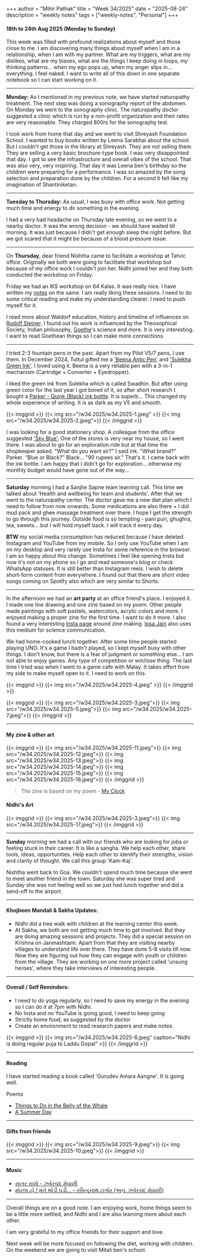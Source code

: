 +++
author = "Mihir Pathak"
title = "Week 34/2025"
date = "2025-08-24"
description = "weekly notes"
tags = ["weekly-notes", "Personal"]
+++

#### 18th to 24th Aug 2025 (Monday to Sunday)

This week was filled with profound realizations about myself and those close to me. I am discovering many things about myself when I am in a relationship, when I am with my partner. What are my triggers, what are my dislikes, what are my biases, what are the things I keep doing in loops, my thinking patterns... when my ego pops up, when my anger slips in... everything. I feel naked. I want to write all of this down in one separate notebook so I can start working on it.

---

**Monday:** As I mentioned in my previous note, we have started naturopathy treatment. The next step was doing a sonography report of the abdomen. On Monday we went to the sonography clinic. The naturopathy doctor suggested a clinic which is run by a non-profit organization and their rates are very reasonable. They charged 800rs for the sonography test.

I took work from home that day and we went to visit Shreyash Foundation School. I wanted to buy books written by Leena Sarabhai about the school. But I couldn't get those in the library at Shreyash. They are not selling them. They are selling a very basic brochure-type book. I was very disappointed that day. I got to see the infrastructure and overall vibes of the school. That was also very, very inspiring. That day it was Leena ben's birthday so the children were preparing for a performance. I was so amazed by the song selection and preparation done by the children. For a second it felt like my imagination of Shantiniketan.

---

**Tuesday to Thursday:** As usual, I was busy with office work. Not getting much time and energy to do something in the evening.

I had a very bad headache on Thursday late evening, so we went to a nearby doctor. It was the wrong decision - we should have waited till morning. It was just because I didn't get enough sleep the night before. But we got scared that it might be because of a blood pressure issue.

---

On **Thursday**, dear friend Nishtha came to facilitate a workshop at Tatvic office. Originally we both were going to facilitate that workshop but because of my office work I couldn't join her. Nidhi joined her and they both conducted the workshop on Friday.

Friday we had an IKS workshop on 64 Kalas. It was really nice. I have written my [notes](blog/64kala/) on the same. I am really liking these sessions. I need to do some critical reading and make my understanding clearer. I need to push myself for it.

I read more about Waldorf education, history and timeline of influences on [Rudolf Steiner](https://en.wikipedia.org/wiki/Rudolf_Steiner). I found out his work is influenced by the Theosophical Society, Indian philosophy, [Goethe](https://en.wikipedia.org/wiki/Johann_Wolfgang_von_Goethe)'s science and more. It is very interesting. I want to read Goethean things so I can make more connections.

---

I tried 2-3 fountain pens in the past. Apart from my Pilot V5/7 pens, I use them. In December 2024, Tultul gifted me a ['Beena Antic Pen'](https://vsignpen.com/product/beena-antic/) and ['Sulekha Green Ink'](https://sulekhaink.co.in/product/green/). I loved using it. Beena is a very reliable pen with a 3-in-1 mechanism (Cartridge + Converter + Eyedropper).

I liked the green ink from Sulekha which is called Swadhin. But after using green color for the last year I got bored of it, so after short research I bought a [Parker - Quink (Black) ink bottle](https://www.parkerpen.com/inks-refills/ink-bottles/parker-ink-bottle/SP_1417120.html). It is superb... This changed my whole experience of writing. It is as dark as my V5 and smooth.

{{< imggrid >}}
{{< img src="/w34.2025/w34.2025-1.jpeg" >}}
{{< img src="/w34.2025/w34.2025-2.jpeg">}}
{{< /imggrid >}} 

I was looking for a good stationery shop. A colleague from the office suggested ['Sky Blue'](https://skyblue.in/pages/ahmedabad-thaltej?srsltid=AfmBOoq689QOkn7sn-GS-qCheuZnGrPEJ9G8SQQ4b4ra5F0Zvm8FdaJv). One of the stores is very near my house, so I went there. I was about to go for an exploration ride but at that time the shopkeeper asked, "What do you want sir?" I said ink. "What brand?" Parker. "Blue or Black?" Black... "90 rupees sir." That's it. I came back with the ink bottle. I am happy that I didn't go for exploration... otherwise my monthly budget would have gone out of the way...

---

**Saturday** morning I had a Sanjhe Sapne team learning call. This time we talked about 'Health and wellbeing for team and students'. After that we went to the naturopathy center. The doctor gave me a new diet plan which I need to follow from now onwards. Some medications are also there + I did mud pack and ghee massage treatment over there. I hope I get the strength to go through this journey. Outside food is so tempting - pani puri, ghughra, tea, sweets... but I will hold myself back. I will track it every day.

**BTW** my social media consumption has reduced because I have deleted Instagram and YouTube from my mobile. So I only use YouTube when I am on my desktop and very rarely use Insta for some reference in the browser. I am so happy about this change. Sometimes I feel like opening Insta but now it's not on my phone so I go and read someone's blog or check WhatsApp statuses. It is still better than Instagram reels. I wish to delete short-form content from everywhere. I found out that there are short video songs coming on Spotify also which are very similar to Shorts.

---

In the afternoon we had an **art party** at an office friend's place. I enjoyed it. I made one line drawing and one zine based on my poem. Other people made paintings with soft pastels, watercolors, acrylic colors and more. I enjoyed making a proper zine for the first time. I want to do it more. I also found a very interesting [Insta page](https://www.instagram.com/zinedabaad/?hl=en) around zine making. [Ipsa Jain](https://www.instagram.com/ipsawonders/?hl=en) also uses this medium for science communication.

We had home-cooked lunch together. After some time people started playing UNO. It's a game I hadn't played, so I kept myself busy with other things. I don't know, but there is a fear of judgment or something else... I am not able to enjoy games. Any type of competition or win/lose thing. The last time I tried was when I went to a game cafe with Malay. It takes effort from my side to make myself open to it. I need to work on this.

{{< imggrid >}}
{{< img src="/w34.2025/w34.2025-4.jpeg" >}}
{{< /imggrid >}}

{{< imggrid >}}
{{< img src="/w34.2025/w34.2025-3.jpeg">}}
{{< img src="/w34.2025/w34.2025-5.jpeg">}}
{{< img src="/w34.2025/w34.2025-7.jpeg">}}
{{< /imggrid >}}

---

#### My zine & other art

{{< imggrid >}}
{{< img src="/w34.2025/w34.2025-11.jpeg">}}
{{< img src="/w34.2025/w34.2025-12.jpeg">}}
{{< img src="/w34.2025/w34.2025-13.jpeg">}}
{{< img src="/w34.2025/w34.2025-14.jpeg">}}
{{< img src="/w34.2025/w34.2025-15.jpeg">}}
{{< img src="/w34.2025/w34.2025-16.jpeg">}}
{{< /imggrid >}}

> The zine is based on my poem - [My Clock](https://www.instagram.com/p/Cx8E9jwoWq1/)

#### Nidhi's Art

{{< imggrid >}}
{{< img src="/w34.2025/w34.2025-3.jpeg">}}
{{< img src="/w34.2025/w34.2025-17.jpeg">}}
{{< /imggrid >}} 

---

**Sunday** morning we had a call with our friends who are looking for jobs or feeling stuck in their career. It is like a sangha. We help each other, share tools, ideas, opportunities. Help each other to identify their strengths, vision and clarity of thought. We call this group 'Kam-Kaj'.

Nishtha went back to Goa. We couldn't spend much time because she went to meet another friend in the town. Saturday she was super tired and Sunday she was not feeling well so we just had lunch together and did a send-off to the airport.

---

#### Khojbeen Mandali & Sakha Updates:

- Nidhi did a tree walk with children at the learning center this week.
- At Sakha, we both are not getting much time to get involved. But they are doing amazing sessions and projects. They did a special session on Krishna on Janmashtami. Apart from that they are visiting nearby villages to understand life over there. They have done 5-8 visits till now. Now they are figuring out how they can engage with youth or children from the village. They are working on one more project called 'unsung heroes', where they take interviews of interesting people.

---

#### Overall / Self Reminders:

- I need to do yoga regularly, so I need to save my energy in the evening so I can do it at 7pm with Nidhi.
- No Insta and no YouTube is going good, I need to keep going
- Strictly home food, as suggested by the doctor
- Create an environment to read research papers and make notes.

{{< imggrid >}}
{{< img src="/w34.2025/w34.2025-6.jpeg" caption="Nidhi is doing regular puja to Laddu Gopal" >}}
{{< /imggrid >}} 

---

#### Reading

I have started reading a book called 'Gurudev Amara Aangne'. It is going well.

Poems 

- [Things to Do in the Belly of the Whale](/blog/whale/)
- [A Summer Day](/blog/summerday/)

---

#### Gifts from friends

{{< imggrid >}}
{{< img src="/w34.2025/w34.2025-9.jpeg">}}
{{< img src="/w34.2025/w34.2025-10.jpeg">}}
{{< /imggrid >}} 

---

#### Music

- [સાગર રાણો - ઝવેરચંદ મેઘાણી](/blog/sagarrano/)
- [મોરલા હો ! મુંને થોડી ઘડી… – રવિન્દ્રનાથ ટાગોર (અનુ. ઝવેરચંદ મેઘાણી)](/blog/morlaho/)

---

Overall things are on a good note. I am enjoying work, home things seem to be a little more settled, and Nidhi and I are also learning more about each other.

I am very grateful to my office friends for their support and love.

Next week will be more focused on following the diet, working with children. On the weekend we are going to visit Mitali ben's school.